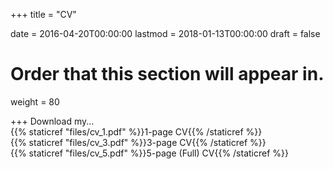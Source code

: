 +++
title = "CV"

date = 2016-04-20T00:00:00
lastmod = 2018-01-13T00:00:00
draft = false

# Order that this section will appear in.
weight = 80

+++
Download my...    
{{% staticref "files/cv_1.pdf" %}}1-page CV{{% /staticref %}}    
{{% staticref "files/cv_3.pdf" %}}3-page CV{{% /staticref %}}    
{{% staticref "files/cv_5.pdf" %}}5-page (Full) CV{{% /staticref %}}    
